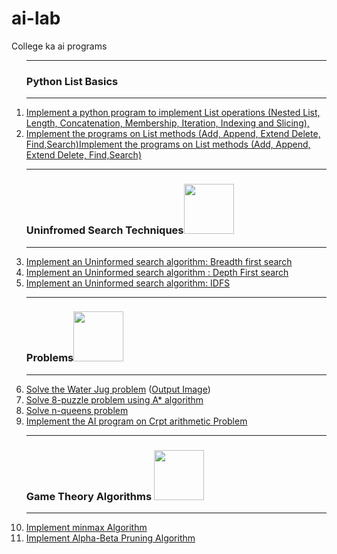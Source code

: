# ai-lab
College ka ai programs<br>
<ol>
  <hr>
 <h3>Python List Basics</h3>
 <hr>
<li><a href="Python_lists.py">Implement a python program to implement List operations (Nested List, Length, Concatenation, Membership, Iteration, Indexing and Slicing),</a></li>
 <li><a href="Python_lists_2.py">Implement the programs on List methods (Add, Append, Extend Delete, Find,Search)Implement the programs on List methods (Add, Append, Extend Delete, Find,Search)</a></li>
 <hr>
 <h3>Uninfromed Search Techniques<img src="https://media1.tenor.com/images/e3976785784da43de7a91bf8bd74276c/tenor.gif?itemid=15106557" width="80rem"></h3>
 <hr>
  <li><a href="BFS.py">Implement an Uninformed search algorithm: Breadth first search</a></li>
 <li><a href="DFS.py">Implement an Uninformed search algorithm : Depth First search </a></li>
 <li><a href="/IDFS.py">Implement an Uninformed search algorithm: IDFS</a></li>
  <hr>
  <h3>Problems<img src="https://media1.tenor.com/images/08bcceed8e1c751731b9d7c987834175/tenor.gif?itemid=15608289" width="80rem"></h3>
  <hr>
 <li><a href="Water_Jug_problem.py">Solve the Water Jug problem</a> (<a href="https://github.com/Epicprogrammer1/ai-lab/blob/main/Untitled.png">Output Image</a>)</li> 
  <li><a href="8-Puzzle-A-star.py">Solve 8-puzzle problem using A* algorithm</a></li>
  <li><a href="n-queens.py">Solve n-queens problem</a></li>
  <li><a href="Crypt-Arthmetic-Algo.py">Implement the AI program on Crpt arithmetic Problem</a></li>
 <hr>
  <h3>Game Theory Algorithms <img src="https://media1.tenor.com/images/73bb106d70bb206d4b80e0dfe969930f/tenor.gif?itemid=18060414" width="80rem"></h3>
 <hr>
  <li><a href="min-max.py">Implement minmax Algorithm</a></li>
  <li><a href="alpha-beta-pruning.py">Implement Alpha-Beta Pruning Algorithm</a></li>
</ol>

